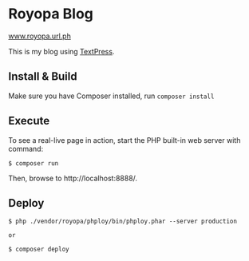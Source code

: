 # Royopa Blog

www.royopa.url.ph

This is my blog using [TextPress](http://textpress.shameerc.com).

## Install & Build

Make sure you have Composer installed, run `composer install`

## Execute

To see a real-live page in action, start the PHP built-in web server with
command:

    $ composer run

Then, browse to http://localhost:8888/.

## Deploy

    $ php ./vendor/royopa/phploy/bin/phploy.phar --server production

    or

    $ composer deploy